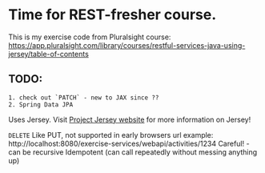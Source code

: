 # Time for REST-fresher course.

This is my exercise code from Pluralsight course:
    https://app.pluralsight.com/library/courses/restful-services-java-using-jersey/table-of-contents
    
## TODO:
    1. check out `PATCH` - new to JAX since ??
    2. Spring Data JPA
    
Uses Jersey. Visit <a href="http://jersey.java.net">Project Jersey website</a>
                 for more information on Jersey!


`DELETE`
    Like PUT, not supported in early browsers
    url example:
        http://localhost:8080/exercise-services/webapi/activities/1234
    Careful! - can be recursive
    Idempotent (can call repeatedly without messing anything up)
    

